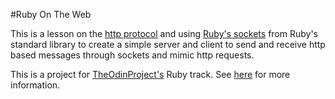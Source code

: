 #Ruby On The Web

This is a lesson on the [http protocol](http://www.jmarshall.com/easy/http/#whatis) and using [Ruby's sockets](http://www.tutorialspoint.com/ruby/ruby_socket_programming.htm) from Ruby's standard library to create a simple server and client to send and receive http based messages through sockets and mimic http requests.

This is a project for [TheOdinProject's](http://www.theodinproject.com) Ruby track. See [here](http://www.theodinproject.com/courses/ruby-programming/lessons/ruby-on-the-web) for more information.